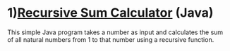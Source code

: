 <h1>1)<u>Recursive Sum Calculator</u> (Java)</h1>
<p>This simple Java program takes a number as input and calculates the sum of all natural numbers from 1 to that number using a recursive function.</p>
